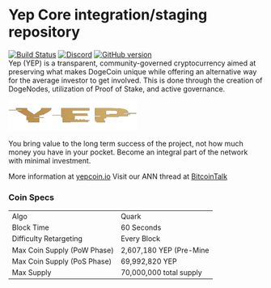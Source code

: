 Yep Core integration/staging repository
=====================================
 [![Build Status](https://travis-ci.com/yep/yep.svg?branch=master)](https://travis-ci.com/yep-crypto/yep-explorer) [![Discord](https://img.shields.io/discord/479050479330918410.svg)](https://discord.gg/PGJte7Y) [![GitHub version](https://badge.fury.io/gh/yep%2Fyep.svg)](https://badge.fury.io/gh/yep%2Fyep)
<br>
Yep (YEP) is a transparent, community-governed cryptocurrency aimed at preserving what makes DogeCoin unique while offering an alternative way for the average investor to get involved. This is done through the creation of DogeNodes, utilization of Proof of Stake, and active governance.


![Yep Logo](https://github.com/YEPCOIN/Yep-Core/blob/master/src/qt/res/images/pivx_logo_horizontal.png)


You bring value to the long term success of the project, not how much money you have in your pocket. Become an integral part of the network with minimal investment.

More information at [yepcoin.io](https://yepcoin.io) Visit our ANN thread at [BitcoinTalk](https://bitcointalk.org/index.php?topic=5098691.msg49280618#msg49280618)

### Coin Specs
<table>
<tr><td>Algo</td><td>Quark</td></tr>
<tr><td>Block Time</td><td>60 Seconds</td></tr>
<tr><td>Difficulty Retargeting</td><td>Every Block</td></tr>
<tr><td>Max Coin Supply (PoW Phase)</td><td>2,607,180 YEP (Pre-Mine</td></tr>
<tr><td>Max Coin Supply (PoS Phase)</td><td>69,992,820 YEP</td></tr>
<tr><td>Max Supply</td><td>70,000,000 total supply</td></tr>
</table>


